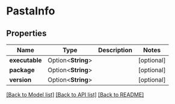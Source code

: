 # PastaInfo

## Properties

Name | Type | Description | Notes
------------ | ------------- | ------------- | -------------
**executable** | Option<**String**> |  | [optional]
**package** | Option<**String**> |  | [optional]
**version** | Option<**String**> |  | [optional]

[[Back to Model list]](../README.md#documentation-for-models) [[Back to API list]](../README.md#documentation-for-api-endpoints) [[Back to README]](../README.md)


